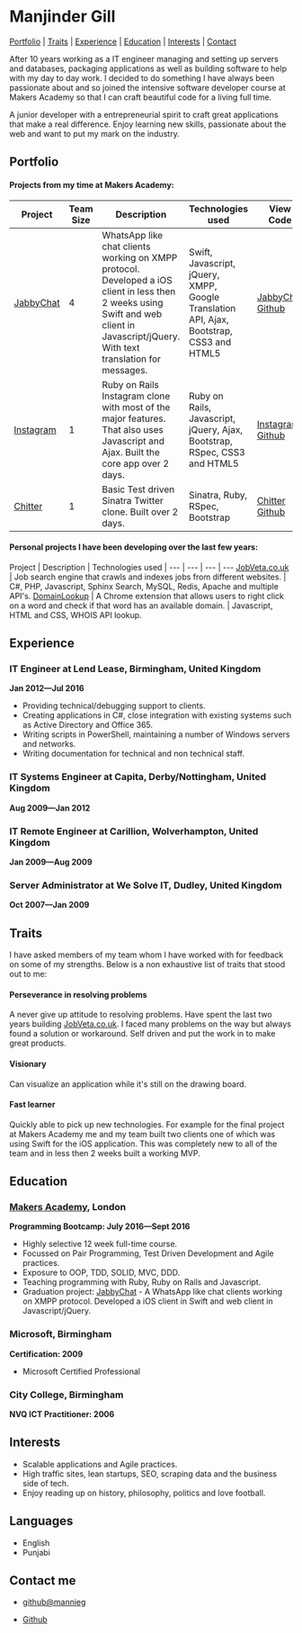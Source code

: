 Manjinder Gill
=========
[Portfolio](#portfolio) | [Traits](#traits) | [Experience](#experience) | [Education](#education) | [Interests](#interests) | [Contact](#contact)

After 10 years working as a IT engineer managing and setting up servers and databases, packaging applications as well as building software to help with my day to day work. I decided to do something I have always been passionate about and so joined the intensive software developer course at Makers Academy so that I can craft beautiful code for a living full time.

A junior developer with a entrepreneurial spirit to craft great applications that make a real difference. Enjoy learning new skills, passionate about the web and want to put my mark on the industry.

## <a name="portfolio">Portfolio</a>

#### Projects from my time at Makers Academy:

Project | Team Size | Description | Technologies used | View Code |
--- | --- | --- | --- | --- |
[JabbyChat] | 4 | WhatsApp like chat clients working on XMPP protocol. Developed a iOS client in less then 2 weeks using Swift and web client in Javascript/jQuery. With text translation for messages. | Swift, Javascript, jQuery, XMPP, Google Translation API, Ajax, Bootstrap, CSS3 and HTML5 | [JabbyChat Github]
[Instagram] | 1 | Ruby on Rails Instagram clone with most of the major features. That also uses Javascript and Ajax. Built the core app over 2 days. | Ruby on Rails, Javascript, jQuery, Ajax, Bootstrap, RSpec, CSS3 and HTML5| [Instagram Github]
[Chitter] | 1 | Basic Test driven Sinatra Twitter clone. Built over 2 days. | Sinatra, Ruby, RSpec, Bootstrap | [Chitter Github]

#### Personal projects I have been developing over the last few years:

Project | Description | Technologies used |
--- | --- | --- | ---
[JobVeta.co.uk] | Job search engine that crawls and indexes jobs from different websites. |  C#, PHP, Javascript, Sphinx Search, MySQL, Redis, Apache and multiple API's.
[DomainLookup] | A Chrome extension that allows users to right click on a word and check if that word has an available domain. | Javascript, HTML and CSS, WHOIS API lookup.

## <a name="experience">Experience</a>
### IT Engineer at Lend Lease, Birmingham, United Kingdom
**Jan 2012&mdash;Jul 2016**

  - Providing technical/debugging support to clients.
  - Creating applications in C#, close integration with existing systems such as Active Directory and Office 365.
  - Writing scripts in PowerShell, maintaining a number of Windows servers and networks.
  - Writing documentation for technical and non technical staff.

### IT Systems Engineer at Capita, Derby/Nottingham, United Kingdom
**Aug 2009&mdash;Jan 2012**

### IT Remote Engineer at Carillion, Wolverhampton, United Kingdom
**Jan 2009&mdash;Aug 2009**

### Server Administrator at We Solve IT, Dudley, United Kingdom
**Oct 2007&mdash;Jan 2009**

## <a name="traits">Traits</a>
I have asked members of my team whom I have worked with for feedback on some of my strengths. Below is a non exhaustive list of traits that stood out to me:

#### Perseverance in resolving problems
A never give up attitude to resolving problems. Have spent the last two years building [JobVeta.co.uk]. I faced many problems on the way but always found a solution or workaround. Self driven and put the work in to make great products.

#### Visionary
Can visualize an application while it's still on the drawing board.

#### Fast learner
Quickly able to pick up new technologies. For example for the final project at Makers Academy me and my team built two clients one of which was using Swift for the iOS application. This was completely new to all of the team and in less then 2 weeks built a working MVP.


## <a name="education">Education</a>

### [Makers Academy], London
**Programming Bootcamp: July 2016&mdash;Sept 2016**

  - Highly selective 12 week full-time course.
  - Focussed on Pair Programming, Test Driven Development and Agile practices.
  - Exposure to OOP, TDD, SOLID, MVC, DDD.
  - Teaching programming with Ruby, Ruby on Rails and Javascript.
  - Graduation project: [JabbyChat] - A WhatsApp like chat clients working on XMPP protocol. Developed a iOS client in Swift and web client in Javascript/jQuery.

### Microsoft, Birmingham
**Certification: 2009**
- Microsoft Certified Professional

### City College, Birmingham
**NVQ ICT Practitioner: 2006**

## <a name="interests">Interests</a>

- Scalable applications and Agile practices.
- High traffic sites, lean startups, SEO, scraping data and the business side of tech.
- Enjoy reading up on history, philosophy, politics and love football.

## Languages
- English
- Punjabi

## <a name="contact">Contact me</a>

- [github@mannieg]
- [Github]

  [JabbyChat]:https://github.com/WhatsApe
  [JabbyChat Github]:https://github.com/WhatsApe
  [Chitter]:https://github.com/mannieg/chitter-challenge
  [Chitter Github]:https://github.com/mannieg/chitter-challenge
  [Instagram]:https://murmuring-island-90328.herokuapp.com/mannieg
  [Instagram Github]:https://github.com/mannieg/instagram-challenge
  [Makers Academy]:http://www.makersacademy.com
  [JobVeta.co.uk]: http://dev:dev@www.jobveta.co.uk
  [github@mannieg]: mailto:github@mannieg
  [GitHub]:https://github.com/mannieg
  [Repositories on Github]:https://github.com/mannieg?tab=repositories
  [DomainLookup]: http://www.google.co.uk
